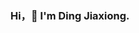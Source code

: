 <h3 align="center"> Hi，👋 I'm Ding Jiaxiong.</h3>





































































